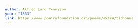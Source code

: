 ```yaml
---
author: Alfred Lord Tennyson
year: "1833"
link: https://www.poetryfoundation.org/poems/45389/tithonus
---
```

